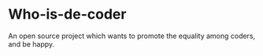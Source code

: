 # Who-is-de-coder
An open source project which wants to promote the equality among coders, and be happy.
